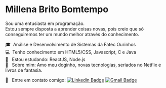 # Millena Brito Bomtempo
  Sou uma entusiasta em programação. 
  <br/>Estou sempre disposta a aprender coisas novas, pois creio que só conseguiremos ter um mundo melhor através do conhecimento.

 🎓 &nbsp;Análise e Desenvolvimento de Sistemas da Fatec Ourinhos
 <br/>:computer: &nbsp;Tenho conhecimento em HTML5/CSS, Javascript, C e Java
 <br/>:blue_book: &nbsp; Estou estudando: ReactJS, Node.js
 <br/>💬 &nbsp; Sobre mim: Amo meu doginho, novas tecnologias, seriados no Netflix e livros de fantasia. 
 
 :email: &nbsp; Entre em contato comigo: [![Linkedin Badge](https://img.shields.io/badge/-MillenaBomtempo-blue?style=flat-square&logo=Linkedin&logoColor=white&link=https://www.linkedin.com/in/millena-bomtempo/)](https://www.linkedin.com/in/millena-bomtempo/) 
[![Gmail Badge](https://img.shields.io/badge/-millena.bomtempo@gmail.com-c14438?style=flat-square&logo=Gmail&logoColor=white&link=mailto:millena.bomtempo@gmail.com)](mailto:millena.bomtempo@gmail.com)
